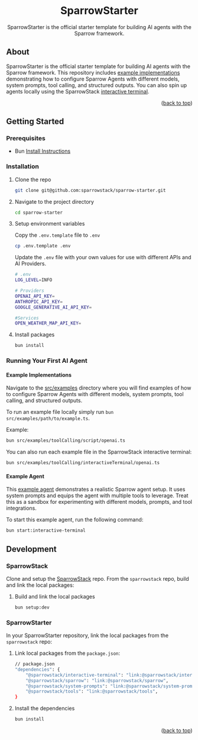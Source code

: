 <!-- README copied from https://raw.githubusercontent.com/othneildrew/Best-README-Template/master/README.md -->

<!-- PROJECT LOGO -->
<br />
<div align="center">
	<!-- <a href="https://github.com/DWC01/dapp-sandbox-contracts">
		<img src="/images/logo.png" alt="Logo" width="419" height="128">
	</a> -->
	<h1>SparrowStarter</h1>
	<p>SparrowStarter is the official starter template for building AI agents with the Sparrow framework.</p>
</div>

## About
SparrowStarter is the official starter template for building AI agents with the Sparrow framework. This repository includes [example implementations](./src/examples) demonstrating how to configure Sparrow Agents with different models, system prompts, tool calling, and structured outputs. You can also spin up agents locally using the SparrowStack [interactive terminal](./src/interactiveTerminal).


<p align="right">(<a href="#top">back to top</a>)</p>

<!-- GETTING STARTED -->

## Getting Started

### Prerequisites

- Bun [Install Instructions](https://bun.sh/docs/installation)

### Installation

1.  Clone the repo

    ```sh
    git clone git@github.com:sparrowstack/sparrow-starter.git
    ```

2.  Navigate to the project directory

    ```sh
    cd sparrow-starter
    ```

3.  Setup environment variables

    Copy the `.env.template` file to `.env`

    ```sh
    cp .env.template .env
    ```

    Update the `.env` file with your own values for use with different APIs and AI Providers.
    ```sh
    # .env
    LOG_LEVEL=INFO

    # Providers
    OPENAI_API_KEY=
    ANTHROPIC_API_KEY=
    GOOGLE_GENERATIVE_AI_API_KEY=

    #Services
    OPEN_WEATHER_MAP_API_KEY=
    ```

4.  Install packages

    ```sh
    bun install
    ```

### Running Your First AI Agent

#### Example Implementations
Navigate to the [src/examples](./src/examples) directory where you will find examples of how to configure Sparrow Agents with different models, system prompts, tool calling, and structured outputs.

To run an example file locally simply run `bun src/examples/path/to/example.ts`.

Example:
```sh
bun src/examples/toolCalling/script/openai.ts
```

You can also run each example file in the SparrowStack interactive terminal:
```sh
bun src/examples/toolCalling/interactiveTerminal/openai.ts
```

#### Example Agent
This [example agent](./src/interactiveTerminal) demonstrates a realistic Sparrow agent setup. It uses system prompts and equips the agent with multiple tools to leverage. Treat this as a sandbox for experimenting with different models, prompts, and tool integrations.

To start this example agent, run the following command:
```sh
bun start:interactive-terminal
```

## Development

### SparrowStack
Clone and setup the [SparrowStack](https://github.com/sparrowstack/sparrowstack) repo. From the `sparrowstack` repo, build and link the local packages:

1.  Build and link the local packages
    ```sh
    bun setup:dev
    ```

### SparrowStarter
In your SparrowStarter repository, link the local packages from the `sparrowstack` repo:

1.  Link local packages from the `package.json`:

    ```sh
    // package.json
    "dependencies": {
        "@sparrowstack/interactive-terminal": "link:@sparrowstack/interactive-terminal",
        "@sparrowstack/sparrow": "link:@sparrowstack/sparrow",
        "@sparrowstack/system-prompts": "link:@sparrowstack/system-prompts",
        "@sparrowstack/tools": "link:@sparrowstack/tools",
    }
    ```

2.  Install the dependencies

    ```sh
    bun install
    ```

<p align="right">(<a href="#top">back to top</a>)</p>
